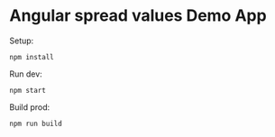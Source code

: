 # Angular spread values Demo App

Setup:

```
npm install

```
Run dev:

```
npm start
```

Build prod:
```
npm run build
```